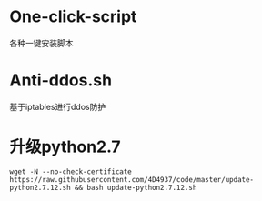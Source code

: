 # One-click-script
各种一键安装脚本

# Anti-ddos.sh
基于iptables进行ddos防护

# 升级python2.7
    wget -N --no-check-certificate https://raw.githubusercontent.com/4D4937/code/master/update-python2.7.12.sh && bash update-python2.7.12.sh
